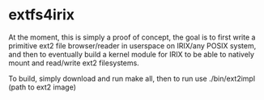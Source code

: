 # extfs4irix

At the moment, this is simply a proof of concept, the goal is to first write a primitive ext2 file browser/reader in userspace on IRIX/any POSIX system, and then to eventually build a kernel module for IRIX to be able to natively mount and read/write ext2 filesystems.


To build, simply download and run make all, then to run use ./bin/ext2impl (path to ext2 image)